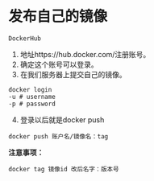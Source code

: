 # 发布自己的镜像

```shell
DockerHub
```

1. 地址https://hub.docker.com/注册账号。
2. 确定这个账号可以登录。
3. 在我们服务器上提交自己的镜像。

```shell
docker login 
-u # username
-p # password
```

4. 登录以后就是docker push

```shell
docker push 账户名/镜像名：tag
```



**注意事项：**

```shell
docker tag 镜像id 改后名字：版本号
```

